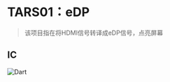 # TARS01：eDP

> 该项目指在将HDMI信号转译成eDP信号，点亮屏幕



## IC

![Dart](https://img.shields.io/badge/-LT6711GX-orange?style-flat--square&logo=uvm&logoColor=white)